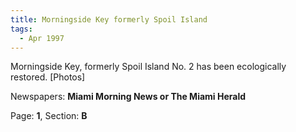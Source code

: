 ```yaml
---  
title: Morningside Key formerly Spoil Island  
tags:  
  - Apr 1997  
---  
```

  
Morningside Key, formerly Spoil Island No. 2 has been ecologically restored. [Photos]  
  
Newspapers: **Miami Morning News or The Miami Herald**  
  
Page: **1**, Section: **B** 

